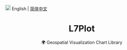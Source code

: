 <img src="https://gw.alipayobjects.com/zos/antfincdn/R8sN%24GNdh6/language.svg" width="18"> English | [简体中文](./README.md)

<h1 align="center">L7Plot</h1>

<div align="center">
🌍 Geospatial Visualization Chart Library
</div>
